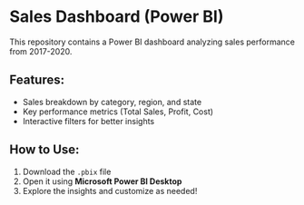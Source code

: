 # Sales Dashboard (Power BI)
This repository contains a Power BI dashboard analyzing sales performance from 2017-2020.

## Features:
- Sales breakdown by category, region, and state
- Key performance metrics (Total Sales, Profit, Cost)
- Interactive filters for better insights

## How to Use:
1. Download the `.pbix` file
2. Open it using **Microsoft Power BI Desktop**
3. Explore the insights and customize as needed!
